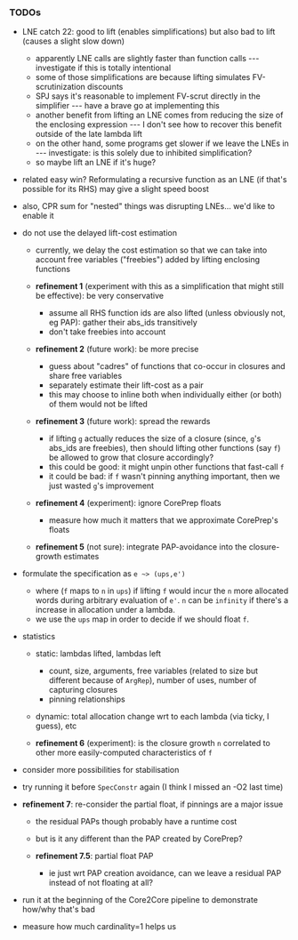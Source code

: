 ### TODOs

- LNE catch 22: good to lift (enables simplifications) but also bad to lift (causes a slight slow down)

  - apparently LNE calls are slightly faster than function calls --- investigate if this is totally intentional
  - some of those simplifications are because lifting simulates FV-scrutinization discounts
  - SPJ says it's reasonable to implement FV-scrut directly in the simplifier --- have a brave go at implementing this
  - another benefit from lifting an LNE comes from reducing the size of the enclosing expression --- I don't see how to recover this benefit outside of the late lambda lift
  - on the other hand, some programs get slower if we leave the LNEs in --- investigate: is this solely due to inhibited simplification?
  - so maybe lift an LNE if it's huge?
- related easy win? Reformulating a recursive function as an LNE (if that's possible for its RHS) may give a slight speed boost
- also, CPR sum for "nested" things was disrupting LNEs... we'd like to enable it
- do not use the delayed lift-cost estimation

  - currently, we delay the cost estimation so that we can take into account free variables ("freebies") added by lifting enclosing functions
  - **refinement 1** (experiment with this as a simplification that might still be effective): be very conservative

    - assume all RHS function ids are also lifted (unless obviously not, eg PAP): gather their abs_ids transitively
    - don't take freebies into account
  - **refinement 2** (future work): be more precise

    - guess about "cadres" of functions that co-occur in closures and share free variables
    - separately estimate their lift-cost as a pair
    - this may choose to inline both when individually either (or both) of them would not be lifted
  - **refinement 3** (future work): spread the rewards

    - if lifting `g` actually reduces the size of a closure (since, `g`'s abs_ids are freebies), then should lifting other functions (say `f`) be allowed to grow that closure accordingly?
    - this could be good: it might unpin other functions that fast-call `f`
    - it could be bad: if `f` wasn't pinning anything important, then we just wasted `g`'s improvement
  - **refinement 4** (experiment): ignore CorePrep floats

    - measure how much it matters that we approximate CorePrep's floats
  - **refinement 5** (not sure): integrate PAP-avoidance into the closure-growth estimates
- formulate the specification as `e ~> (ups,e')`

  - where (`f` maps to `n` in `ups`) if lifting `f` would incur the `n` more allocated words during arbitrary evaluation of `e'`. `n` can be `infinity` if there's a increase in allocation under a lambda.
  - we use the `ups` map in order to decide if we should float `f`.
- statistics

  - static: lambdas lifted, lambdas left

    - count, size, arguments, free variables (related to size but different because of `ArgRep`), number of uses, number of capturing closures
    - pinning relationships
  - dynamic: total allocation change wrt to each lambda (via ticky, I guess), etc
  - **refinement 6** (experiment): is the closure growth `n` correlated to other more easily-computed characteristics of `f`
- consider more possibilities for stabilisation
- try running it before `SpecConstr` again (I think I missed an -O2 last time)
- **refinement 7**: re-consider the partial float, if pinnings are a major issue

  - the residual PAPs though probably have a runtime cost
  - but is it any different than the PAP created by CorePrep?
  - **refinement 7.5**: partial float PAP

    - ie just wrt PAP creation avoidance, can we leave a residual PAP instead of not floating at all?
- run it at the beginning of the Core2Core pipeline to demonstrate how/why that's bad
- measure how much cardinality=1 helps us
